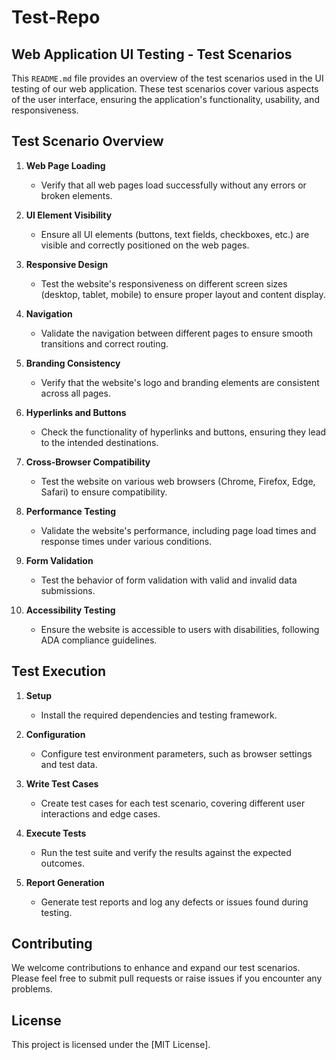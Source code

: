 # Test-Repo
## Web Application UI Testing - Test Scenarios

This `README.md` file provides an overview of the test scenarios used in the UI testing of our web application. These test scenarios cover various aspects of the user interface, ensuring the application's functionality, usability, and responsiveness.

## Test Scenario Overview

1. **Web Page Loading**
   - Verify that all web pages load successfully without any errors or broken elements.

2. **UI Element Visibility**
   - Ensure all UI elements (buttons, text fields, checkboxes, etc.) are visible and correctly positioned on the web pages.

3. **Responsive Design**
   - Test the website's responsiveness on different screen sizes (desktop, tablet, mobile) to ensure proper layout and content display.

4. **Navigation**
   - Validate the navigation between different pages to ensure smooth transitions and correct routing.

5. **Branding Consistency**
   - Verify that the website's logo and branding elements are consistent across all pages.

6. **Hyperlinks and Buttons**
   - Check the functionality of hyperlinks and buttons, ensuring they lead to the intended destinations.

7. **Cross-Browser Compatibility**
   - Test the website on various web browsers (Chrome, Firefox, Edge, Safari) to ensure compatibility.

8. **Performance Testing**
   - Validate the website's performance, including page load times and response times under various conditions.

9. **Form Validation**
   - Test the behavior of form validation with valid and invalid data submissions.

10. **Accessibility Testing**
    - Ensure the website is accessible to users with disabilities, following ADA compliance guidelines.

## Test Execution

1. **Setup**
   - Install the required dependencies and testing framework.

2. **Configuration**
   - Configure test environment parameters, such as browser settings and test data.

3. **Write Test Cases**
   - Create test cases for each test scenario, covering different user interactions and edge cases.

4. **Execute Tests**
   - Run the test suite and verify the results against the expected outcomes.

5. **Report Generation**
   - Generate test reports and log any defects or issues found during testing.

## Contributing

We welcome contributions to enhance and expand our test scenarios. Please feel free to submit pull requests or raise issues if you encounter any problems.

## License

This project is licensed under the [MIT License].


